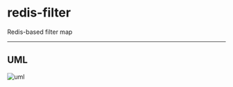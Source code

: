 # redis-filter

Redis-based filter map

---

## UML

![uml](http://uml.cmwang.net:8000/plantuml/svg/5SdB3O0W303GLNG0QFJenLagLY0MDFt4zTNhUsFjYNqd5nwAsQqBWE0JSxNYcoj9khfHjvYk1eOdXWTxXjiRGqCr4aYCgY2qLmr7vO_Yt-iqlm00)
